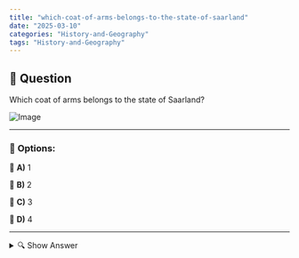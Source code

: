```yaml
---
title: "which-coat-of-arms-belongs-to-the-state-of-saarland"
date: "2025-03-10"
categories: "History-and-Geography"
tags: "History-and-Geography"
---
```


## 📌 **Question**

Which coat of arms belongs to the state of Saarland?

![Image](https://www.einbuergerungstest-online.de/img/fragen/411.png)

---

### 📝 **Options:**

🔘 **A)** 1

🔘 **B)** 2

🔘 **C)** 3

🔘 **D)** 4

---

<details>
  <summary>🔍 Show Answer</summary>

  <p>
💡  <b>Correct Answer:</b>  d
  </p>
  <p>
    📖<b>Explanation:</b>
    Saarland is a western state of Germany with a unique history and culture. The official coat of arms of the Saarland features a red shield with a silver alligator as a central symbol to emphasize the industrial past and the connection to nature. In addition, the coat of arms depicts blue waves, symbolizing the rivers and waters of the region. These specific elements help to choose the correct coat of arms from the given options.
  </p>
</details>

